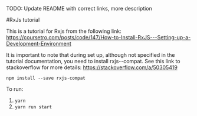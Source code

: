 TODO: Update README with correct links, more description

#RxJs tutorial

This is a tutorial for Rxjs from the following link:
https://coursetro.com/posts/code/147/How-to-Install-RxJS---Setting-up-a-Development-Environment

It is important to note that during set up, although not specified in the tutorial documentation, you need to install rxjs--compat. See this link to stackoverflow for more details:
https://stackoverflow.com/a/50305419

`npm install --save rxjs-compat`

To run:
1. `yarn`
2. `yarn run start`

